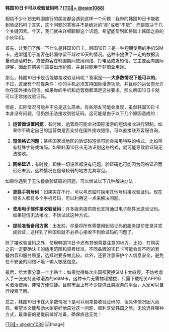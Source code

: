 **韩国10日卡可以收验证码吗？[[TG💪+ @esim1088](https://t.me/s/esim1088)]**

相信不少计划去韩国旅行的朋友都会遇到这样一个问题：我带的韩国10日卡能收到验证码吗？其实，这个问题的答案并不是绝对的“能”或者“不能”，而是取决于几个关键因素。今天，我们就来详细聊聊这个话题，希望能帮到即将踏上韩国之旅的小伙伴们。

首先，让我们了解一下什么是韩国10日卡。韩国10日卡是一种短期使用的手机SIM卡，通常适用于游客在韩国停留不超过10天的情况。这种卡提供了一定的数据流量和通话时长，方便游客在韩国期间使用网络、打电话或发短信。它主要面向国际游客，因此在购买时需要出示护照，并且只能用于非商业用途。

那么，韩国10日卡是否能够接收验证码呢？答案是——**大多数情况下是可以的**。不过，这里有个前提条件：你的手机必须支持国际漫游功能，并且你的运营商允许你在国外接收短信。如果你的手机和运营商都满足这些要求，那么韩国10日卡就可以正常接收验证码。

但是，实际情况可能并不总是这么简单。有些朋友可能会发现，虽然韩国10日卡本身没有问题，但仍然无法接收到验证码。这可能是由于以下几个原因造成的：

1. **运营商设置问题**：有时候，运营商可能会对国际漫游的短信接收进行限制。如果你不确定自己的运营商是否支持在国外接收短信，可以直接联系客服咨询。
   
2. **短信格式问题**：某些国家或地区的验证码短信可能会采用特殊的格式，比如带有特殊字符或编码。如果韩国10日卡无法识别这些格式，就可能导致验证码无法接收。

3. **网络延迟**：有时候，即使一切设置都没有问题，验证码也可能因为网络延迟而迟迟未到。这种情况在信号较弱的地方尤其常见。

如果你遇到了无法接收验证码的问题，可以尝试以下几种解决办法：

- **更换手机号码**：如果实在不行，可以考虑临时换用其他号码接收验证码。现在很多人都有多个手机号码，可以利用这一点来解决问题。

- **使用电子邮件接收验证码**：许多服务提供商也支持通过电子邮件发送验证码。如果短信无法接收，不妨试试这种方式。

- **提前准备备用方案**：出发前，尽量将所有需要用到验证码的服务提前登录并完成验证，这样到了韩国后就不必担心接收不到验证码的问题了。

除了接收验证码之外，使用韩国10日卡还有其他需要注意的地方。比如，在购买之前一定要确认卡的适用范围和资费标准。不同品牌的10日卡可能会有不同的套餐内容和服务质量，选择时要多做比较。此外，还要注意保护个人信息安全，避免在不安全的网络环境下输入敏感信息。

最后，给大家分享一个小贴士：如果觉得每次出国都要换SIM卡太麻烦，不妨考虑入手一张支持全球漫游的eSIM卡。这种卡片无需物理插拔，只需下载相关APP即可激活使用，非常方便快捷。目前市面上有不少提供此类服务的平台，大家可以自行搜索了解。

总之，韩国10日卡在大多数情况下是可以用来接收验证码的，但具体情况因人而异。希望本文能帮助大家更好地应对这一问题，顺利享受韩国之旅。无论选择哪种方式，最重要的是提前做好准备，确保旅途无忧！

[[TG💪+ @esim1088](https://t.me/s/esim1088) ![Image](https://i.postimg.cc/4NQfJmqS/Snipaste-2025-05-13-00-14-12.png)]
